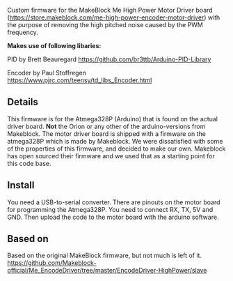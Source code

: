 Custom firmware for the MakeBlock Me High Power Motor Driver board (https://store.makeblock.com/me-high-power-encoder-motor-driver) with the purpose of removing the high pitched noise caused by the PWM frequency.

**Makes use of following libaries:**

PID by Brett Beauregard
https://github.com/br3ttb/Arduino-PID-Library

Encoder by Paul Stoffregen
https://www.pjrc.com/teensy/td_libs_Encoder.html


## Details
This firmware is for the Atmega328P (Arduino) that is found on the actual driver board. **Not** the Orion or any other of the arduino-versions from Makeblock. The motor driver board is shipped with a firmware on the atmega328P which is made by Makeblock. We were dissatisfied with some of the properties of this firmware, and decided to make our own. Makeblock has open sourced their firmware and we used that as a starting point for this code base.

## Install
You need a USB-to-serial converter. There are pinouts on the motor board for programming the Atmega328P. You need to connect RX, TX, 5V and GND. Then upload the code to the motor board with the arduino software.

## Based on

Based on the original MakeBlock firmware, but not much is left of it.
https://github.com/Makeblock-official/Me_EncodeDriver/tree/master/EncodeDriver-HighPower/slave